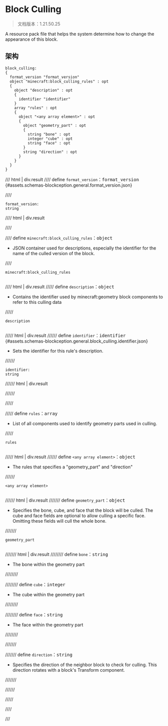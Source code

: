 # Block Culling

> 文档版本：1.21.50.25

A resource pack file that helps the system determine how to change the appearance of this block.

## 架构

```mcschema
block_culling:
{
  format_version "format_version"
  object "minecraft:block_culling_rules" : opt
  {
    object "description" : opt
    {
      identifier "identifier"
    }
    array "rules" : opt
    {
      object "<any array element>" : opt
      {
        object "geometry_part" : opt
        {
          string "bone" : opt
          integer "cube" : opt
          string "face" : opt
        }
        string "direction" : opt
      }
    }
  }
}

```

/// html | div.result
//// define
`format_version`：<samp>format_version</samp> {#assets.schemas-blockception.general.format_version.json}


////

```mcschema
format_version:
string

```

//// html | div.result

////



//// define
`minecraft:block_culling_rules`：<samp>object</samp>

- JSON container used for descriptions, especially the identifier for the name of the culled version of the block.


////

<div class="language-text highlight"><span class="filename"><code>minecraft:block_culling_rules</code></span><pre id="__code_1"><span></span></pre></div>

//// html | div.result
///// define
`description`：<samp>object</samp>

- Contains the identifier used by minecraft:geometry block components to refer to this culling data


/////

<div class="language-text highlight"><span class="filename"><code>description</code></span><pre id="__code_1"><span></span></pre></div>

///// html | div.result
////// define
`identifier`：<samp>identifier</samp> {#assets.schemas-blockception.general.block_culling.identifier.json}

- Sets the identifier for this rule's description.


//////

```mcschema
identifier:
string

```

////// html | div.result

//////



/////


///// define
`rules`：<samp>array</samp>

- List of all components used to identify geometry parts used in culling.


/////

<div class="language-text highlight"><span class="filename"><code>rules</code></span><pre id="__code_1"><span></span></pre></div>

///// html | div.result
////// define
`<any array element>`：<samp>object</samp>

- The rules that specifies a "geometry_part" and "direction"


//////

<div class="language-text highlight"><span class="filename"><code>&lt;any array element&gt;</code></span><pre id="__code_1"><span></span></pre></div>

////// html | div.result
/////// define
`geometry_part`：<samp>object</samp>

- Specifies the bone, cube, and face that the block will be culled. The cube and face fields are optional to allow culling a specific face. Omitting these fields will cull the whole bone.


///////

<div class="language-text highlight"><span class="filename"><code>geometry_part</code></span><pre id="__code_1"><span></span></pre></div>

/////// html | div.result
//////// define
`bone`：<samp>string</samp>

- The bone within the geometry part


////////


//////// define
`cube`：<samp>integer</samp>

- The cube within the geometry part


////////


//////// define
`face`：<samp>string</samp>

- The face within the geometry part


////////


///////


/////// define
`direction`：<samp>string</samp>

- Specifies the direction of the neighbor block to check for culling. This direction rotates with a block's Transform component.


///////


//////


/////


////


///

